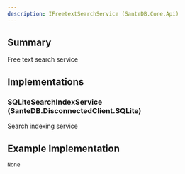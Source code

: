 ```yaml
---
description: IFreetextSearchService (SanteDB.Core.Api)
---
```


## Summary
Free text search service

## Implementations


### SQLiteSearchIndexService (SanteDB.DisconnectedClient.SQLite)
Search indexing service
## Example Implementation
```
None
```
